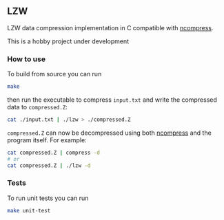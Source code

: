 ## LZW

LZW data compression implementation in C compatible with [ncompress](https://vapier.github.io/ncompress/).

This is a hobby project under development

### How to use

To build from source you can run

```bash
make
```

then run the executable to compress `input.txt` and write the compressed data to `compressed.Z`:

```bash
cat ./input.txt | ./lzw > ./compressed.Z
```

`compressed.Z` can now be decompressed using both [ncompress](https://vapier.github.io/ncompress/) and the program itself. For example:

```bash
cat compressed.Z | compress -d
# or
cat compressed.Z | ./lzw -d
```

### Tests

To run unit tests you can run

```bash
make unit-test
```
